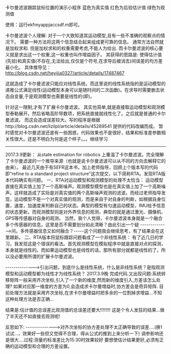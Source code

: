 卡尔曼滤波跟踪鼠标位置的演示小程序
蓝色为真实值
红色为后验估计值
绿色为观测值

使用：运行ekfmyappjaccsdf.m即可。

卡尔曼滤波个人理解:
对于一个大致知道其运动模型,且有一些不准确的观察点的情况下。
需要一种方法将这两个信息结合起来组成更可靠的信息。
通常方法自然就是加权求和.
但是加权求和的权重需要考虑,不能人为给出.
而卡尔曼滤波的核心要义就是求出这一个权重,这一权重也叫作增益因子。
其获得的思路是:
使得估计值(先验)和真实值(不存在,无法给出,仅仅是个符号,在求导后被消去)间误差的均方差最小化。
具体推导见：http://blog.csdn.net/heyijia0327/article/details/17487467

这就造成了卡尔曼滤波只能应对线性系统。而这里说的线性系统指的是运动模型的递推公式满足线性(运动模型本身可以是随时间的二次函数)。在求导时需要删去状态自变量,于是观测模型也需要是线性的(即)。

针对这一限制,才有了扩展卡尔曼滤波。
其实也简单,就是直接取运动模型和观测模型泰勒展开。然后省略高阶导数项，把系统直接就线性化了。之后就是普通的卡尔曼滤波。
而这会造成误差较大。写的程序是根据http://blog.csdn.net/lizilpl/article/details/45289541
提供的代码改编而成。
暂时感觉对卡尔曼滤波还是有一些困惑，代码效果也不是很好，结果和标准差参数相关性很大。还是不明白为何是这个样子。。。继续学习

---------------------------------------------------------------------------------------------------
2017.3.9更新：
从state estimation for robotics 上重温了卡尔曼滤波。完全理解了卡尔曼滤波的一个推导来源（也就是说卡尔曼滤波可以从不同的方向去解释它的由来）。
最近几天由于有SEFR这本书，加上老师指导，回顾上个版本写的代码即“refine to a standard project structure”这次提交，以下简称RTA。发现RTA版本代码确实有问题。
一、RTA对运动模型和观测模型的处理不太恰当：
运动模型直接在真实值上加了一个高斯噪声。观测模型模型也是在真实值上加了一个高斯噪声。这样就造成了实际是对真实值的两个高斯噪声观测的滤波。而经过老师指导发现，运动模型不是一个对真实值的观测，而是来自于对自身的判断，如根据自身位置，速度，加速度来判断自己的状态。典型的模型有匀速运动模型，IMU给予信息的状态更新。而观测模型则是对外界信息的观测，典型的就是通过激光、摄像机、GPS等传感器对自身的观测。
当然，我个人觉得，卡尔曼滤波本身就是一个融合多个传感器的信息。这里是否不需要划分如此清晰？由此引出一个疑
-------------->问，多传感器信息又如何融合？-----这个问题我会继续思考，有了结果会在这里跟新。
二、RTA版本将鼠标跟踪问题看成了一个非线性系统：
有了近几日的学习，我发现这是个错误的看法。首先观测模型在模拟程序中就是直接对点的探测，本身就是线性的。而如果运动模型也是线性的话，那所有部分就都是线性的了。所以没必要用所谓的扩展卡尔曼滤波。

-------------->引出问题，到底什么是线性系统，什么是非线性系统？是指观测模型和运动模型都为线性才为线性系统？
2017.3.9晚
完成代码.又出现问题:系统转移矩阵一般采用齐次坐标,引入了一个新的维度,然而新的维度引入,方差该怎么处理?
如果对应那一维度的方差为0,会造成求卡尔曼增益时,协方差会是奇异矩阵.
目前处理方法就是采用齐次坐标,在求卡尔曼增益时把多余的一位割掉求增益...不知这种处理方法是否正确...


结果是:估计值的总误差比观测值的总误差还要大!!!!!!!!
这是个令人发狂的结果...做了半天还不如直接去观测呢!

反思如下:
-------------->对齐次坐标的协方差处理不太正确导致的误差....(换1试试...，效果好一些但又觉得不合理，得从公式的推到上来分析一下)
调参影响还是很大....过程:测量的标准差比为15:30时效果较好
要想使估计结果更好,必须有正确的运动模型和合理的方差设置。


